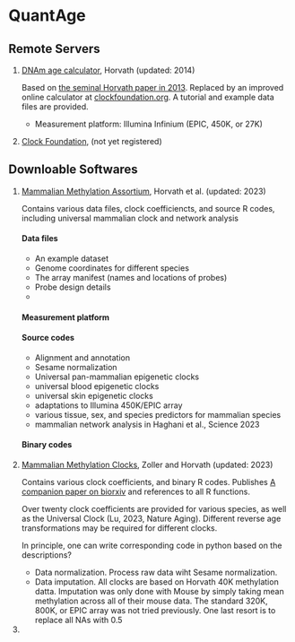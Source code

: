 # QuantAge
## Remote Servers
1. [DNAm age calculator](https://dnamage.genetics.ucla.edu/), Horvath (updated: 2014)
   
   Based on [the seminal Horvath paper in 2013](https://genomebiology.biomedcentral.com/articles/10.1186/gb-2013-14-10-r115). Replaced by an improved online calculator at [clockfoundation.org](https://dnamage.clockfoundation.org). A tutorial and example data files are provided.

   * Measurement platform: Illumina Infinium (EPIC, 450K, or 27K)

2. [Clock Foundation](https://dnamage.clockfoundation.org/user/login), (not yet registered)


## Downloable Softwares
1. [Mammalian Methylation Assortium](https://github.com/shorvath/MammalianMethylationConsortium), Horvath et al. (updated: 2023)
   
   Contains various data files, clock coefficiencts, and source R codes, including universal mammalian clock and network analysis
   #### Data files
      * An example dataset
      * Genome coordinates for different species
      * The array manifest (names and locations of probes)
      * Probe design details
      * 
   #### Measurement platform

   #### Source codes
      * Alignment and annotation
      * Sesame normalization
      * Universal pan-mammalian epigenetic clocks
      * universal blood epigenetic clocks
      * universal skin epigenetic clocks
      * adaptations to Illumina 450K/EPIC array
      * various tissue, sex, and species predictors for mammalian species
      * mammalian network analysis in Haghani et al., Science 2023

   #### Binary codes


2. [Mammalian Methylation Clocks](https://github.com/jazoller96/mammalian-methyl-clocks), Zoller and Horvath (updated: 2023)

   Contains various clock coefficients, and binary R codes. Publishes [A companion paper on biorxiv](https://www.biorxiv.org/content/10.1101/2023.09.06.556506v1) and references to all R functions.

   Over twenty clock coefficients are provided for various species, as well as the Universal Clock (Lu, 2023, Nature Aging). Different reverse age transformations may be required for different clocks.

   In principle, one can write corresponding code in python based on the descriptions?

   * Data normalization. Process raw data wiht Sesame normalization.
   * Data imputation. All clocks are based on Horvath 40K methylation datta. Imputation was only done with Mouse by simply taking mean methylation across all of their mouse data. The standard 320K, 800K, or EPIC array was not tried previously. One last resort is to replace all NAs with 0.5

3. 